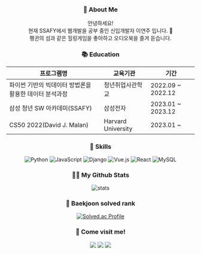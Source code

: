 
<!--
**yeonjulee812/yeonjulee812** is a ✨ _special_ ✨ repository because its `README.md` (this file) appears on your GitHub profile.

Here are some ideas to get you started:

- 🔭 I’m currently working on ...
- 🌱 I’m currently learning ...
- 👯 I’m looking to collaborate on ...
- 🤔 I’m looking for help with ...
- 💬 Ask me about ...
- 📫 How to reach me: ...
- 😄 Pronouns: ...
- ⚡ Fun fact: ...
-->
<h3 align="center">🙌 About Me </h3>
<div align="center">
안녕하세요! </br>
현재 SSAFY에서 웹개발을 공부 중인 신입개발자 이연주 입니다. 🐥 </br>
펭귄의 섬과 같은 힐링게임을 좋아하고 오디오북을 즐겨 듣습니다. </br>

 
  <h3 align="center">📚 Education </h3>


|프로그램명|교육기관|기간|
|-|-|-|
|파이썬 기반의 빅데이터 방법론을 활용한 데이터 분석과정|청년취업사관학교|2022.09 ~ 2022.12|
|삼성 청년 SW 아카데미(SSAFY)|삼성전자|2023.01 ~ 2023.12|
|CS50 2022(David J. Malan)|Harvard University|2023.01 ~|

</div>
 
  <h3 align="center">💁 Skills </h3>
<div align="center">
  
![Python](https://img.shields.io/badge/python-3670A0?style=flat-square&logo=python&logoColor=ffdd54)
![JavaScript](https://img.shields.io/badge/javascript-%23323330.svg?style=flat-square&logo=javascript&logoColor=%23F7DF1E)
![Django](https://img.shields.io/badge/django-%23092E20.svg?style=flat-square&logo=django&logoColor=white)
![Vue.js](https://img.shields.io/badge/vuejs-%2335495e.svg?style=flat-square&logo=vuedotjs&logoColor=%234FC08D)
![React](https://img.shields.io/badge/react-%2320232a.svg?style=flat-square&logo=react&logoColor=%2361DAFB)
![MySQL](https://img.shields.io/badge/mysql-%2300f.svg?style=flat-square&logo=mysql&logoColor=white)

</div>

<h3 align="center">👩‍💻 My Github Stats </h3>
<div align="center">

![stats](https://github-readme-stats-git-masterrstaa-rickstaa.vercel.app/api?username=yeonjulee812&&show_icons=true&theme=vue)
</div>

<h3 align="center">🥇 Baekjoon solved rank </h3>
<div align="center">
  
[![Solved.ac Profile](http://mazassumnida.wtf/api/v2/generate_badge?boj=legrandreve)](https://solved.ac/legrandreve/)
</div>

<h3 align="center">🌱 Come visit me! </h3>
<div align="center">
  <a href="https://github.com/yeonjulee812?tab=repositories" target="_blank"><img src="https://img.shields.io/badge/github-%23121011.svg?style=flat-square&logo=github&logoColor=white"/></a>
  <a href="https://www.instagram.com/yeonju_812" target="_blank"><img src="https://img.shields.io/badge/Instagram-%23E4405F.svg?style=flat-square&logo=Instagram&logoColor=white"/></a>
  <a href="mailto:yj.thexplorer@gmail.com" target="_blank"><img src="https://img.shields.io/badge/yj.thexplorer@gmail.com-D14836?style=flat-square&logo=gmail&logoColor=white"/></a>

</div>
